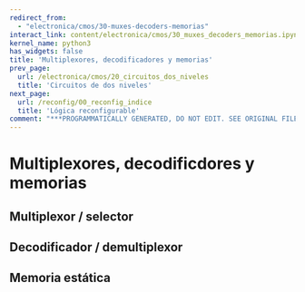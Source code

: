 ```yaml
---
redirect_from:
  - "electronica/cmos/30-muxes-decoders-memorias"
interact_link: content/electronica/cmos/30_muxes_decoders_memorias.ipynb
kernel_name: python3
has_widgets: false
title: 'Multiplexores, decodificadores y memorias'
prev_page:
  url: /electronica/cmos/20_circuitos_dos_niveles
  title: 'Circuitos de dos niveles'
next_page:
  url: /reconfig/00_reconfig_indice
  title: 'Lógica reconfigurable'
comment: "***PROGRAMMATICALLY GENERATED, DO NOT EDIT. SEE ORIGINAL FILES IN /content***"
---
```



# **Multiplexores, decodificdores y memorias**



## Multiplexor / selector



## Decodificador / demultiplexor



## Memoria estática

